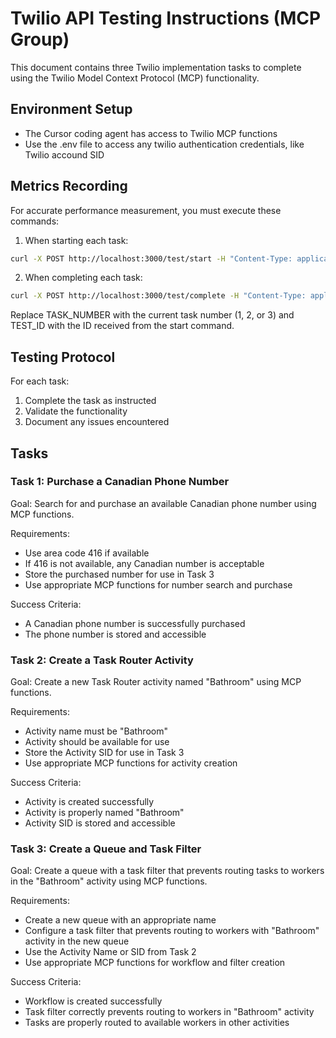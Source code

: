 # Twilio API Testing Instructions (MCP Group)

This document contains three Twilio implementation tasks to complete using the Twilio Model Context Protocol (MCP) functionality.

## Environment Setup

- The Cursor coding agent has access to Twilio MCP functions
- Use the .env file to access any twilio authentication credentials, like Twilio accound SID

## Metrics Recording

For accurate performance measurement, you must execute these commands:

1. When starting each task:
```bash
curl -X POST http://localhost:3000/test/start -H "Content-Type: application/json" -d '{"mode": "mcp", "taskNumber": TASK_NUMBER}, "model": "claude-3.7-sonnet"'
```

2. When completing each task:
```bash
curl -X POST http://localhost:3000/test/complete -H "Content-Type: application/json" -d '{"testId": "TEST_ID", "success": true|false}'
```

Replace TASK_NUMBER with the current task number (1, 2, or 3) and TEST_ID with the ID received from the start command.

## Testing Protocol

For each task:
1. Complete the task as instructed
2. Validate the functionality
3. Document any issues encountered

## Tasks

### Task 1: Purchase a Canadian Phone Number

Goal: Search for and purchase an available Canadian phone number using MCP functions.

Requirements:
- Use area code 416 if available
- If 416 is not available, any Canadian number is acceptable
- Store the purchased number for use in Task 3
- Use appropriate MCP functions for number search and purchase

Success Criteria:
- A Canadian phone number is successfully purchased
- The phone number is stored and accessible

### Task 2: Create a Task Router Activity

Goal: Create a new Task Router activity named "Bathroom" using MCP functions.

Requirements:
- Activity name must be "Bathroom"
- Activity should be available for use
- Store the Activity SID for use in Task 3
- Use appropriate MCP functions for activity creation

Success Criteria:
- Activity is created successfully
- Activity is properly named "Bathroom"
- Activity SID is stored and accessible

### Task 3: Create a Queue and Task Filter

Goal: Create a queue with a task filter that prevents routing tasks to workers in the "Bathroom" activity using MCP functions.

Requirements:
- Create a new queue with an appropriate name
- Configure a task filter that prevents routing to workers with "Bathroom" activity in the new queue
- Use the Activity Name or SID from Task 2
- Use appropriate MCP functions for workflow and filter creation

Success Criteria:
- Workflow is created successfully
- Task filter correctly prevents routing to workers in "Bathroom" activity
- Tasks are properly routed to available workers in other activities
